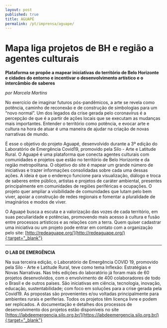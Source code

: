 ```yaml
---
layout: post
published: true
title: AGUAPÉ
permalink: /pt/imprensa/aguape/
---
```



# Mapa liga projetos de BH e região a agentes culturais
**Plataforma se propõe a mapear iniciativas do território de Belo Horizonte e cidades do entorno e incentivar o desenvolvimento artístico e o intercâmbio de saberes**

*por Marcela Martins*

No exercício de imaginar futuros pós-pandêmicos, a arte se revela como potência, caminho de reconexão e de construção de simbologias para um “novo normal”. Um dos legados da crise gerada pelo coronavírus é a percepção de que é a partir de ações locais que se executam as mudanças mais importantes. Entender o território como potência, e evocar arte e cultura na hora de atuar é uma maneira de ajudar na criação de novas narrativas de mundo. 

É esse o objetivo do projeto Aguapé, desenvolvido durante a 3º edição do Laboratório de Emergência Covid19, promovido pela Silo - Arte e Latitude Rural. O Aguapé é uma plataforma que conecta agentes culturais com comunidades e projetos que estão no território de Belo Horizonte e da região metropolitana. O objetivo do site é mapear um grande número de iniciativas e trazer informações consolidadas sobre cada uma dessas ações. A ideia é que o endereço funcione para visualização, diálogo e troca de saberes entre público, artistas e projetos de caráter ambiental, presentes principalmente em comunidades de regiões periféricas e ocupações. O projeto quer ampliar a visibilidade de comunidades que lutam pelo bem viver, apoiar a construção de redes regionais e fomentar a pluralidade de imaginários e modos de viver. 

O Aguapé busca a escuta e a valorização das vozes de cada território, em suas peculiaridade e potências, promovendo mais acesso à cultura e fusão entre processos artísticos e as relações com a terra. Quem quiser cadastrar uma iniciativa ou um projeto pode entrar em contato com a organização pelo site: [http://redeaguape.org/](http://redeaguape.org/){:target="_blank"}
 
---

**O LAB DE EMERGÊNCIA**


Na sua terceira edição, o Laboratório de Emergência COVID 19, promovido pela Silo - Arte e Latitude Rural, teve como tema Inflexão: Estratégias e Novas Narrativas. Nas três edições do laboratório já foram mais de 60 projetos desenvolvidos, com o envolvimento de 400 colaboradores de todo o Brasil e de outros países. São iniciativas em ciência, tecnologia, inovação, educação, sustentabilidade; com foco em soluções para a crise gerada pela Covid19. As propostas são provenientes e/ou voltadas principalmente para ambientes rurais e periferias. Todos os projetos têm licença livre e podem ser replicados. A documentação e detalhes dos processos de desenvolvimento dos projetos estão disponíveis no site [https://labdeemergencia.silo.org.br/](https://labdeemergencia.silo.org.br/){:target="_blank"}